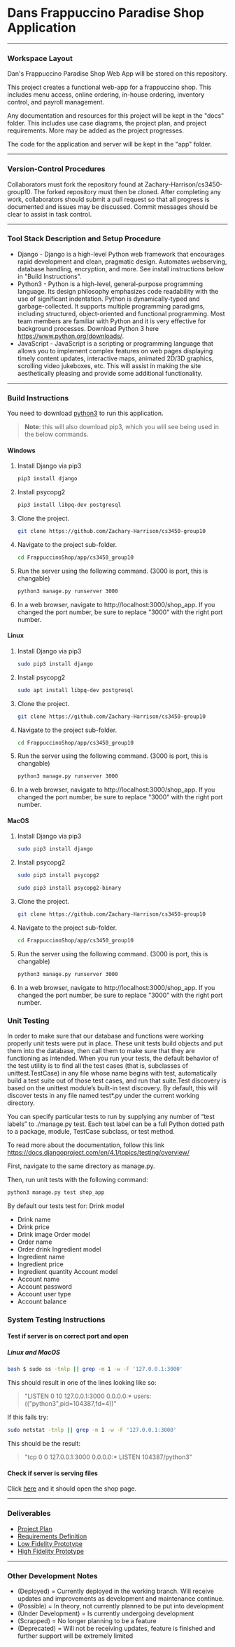 # Dans Frappuccino Paradise Shop Application

---

### Workspace Layout

Dan's Frappuccino Paradise Shop Web App will be stored on this repository.

This project creates a functional web-app for a frappuccino shop.  This includes
menu access, online ordering, in-house ordering, inventory control,
and payroll management.

Any documentation and resources for this project will be kept in the "docs" folder.
This includes use case diagrams, the project plan, and project requirements.  More may 
be added as the project progresses.

The code for the application and server will be kept in the "app" folder.

---

### Version-Control Procedures

Collaborators must fork the repository found at Zachary-Harrison/cs3450-group10.
The forked repository must then be cloned.  After completing any work, collaborators
should submit a pull request so that all progress is documented and issues may be discussed.
Commit messages should be clear to assist in task control.

---

### Tool Stack Description and Setup Procedure

- Django - Django is a high-level Python web framework that encourages rapid development and clean, pragmatic design. Automates webserving, database handling, encryption, and more. See install instructions below in "Build Instructions".
- Python3 - Python is a high-level, general-purpose programming language. Its design philosophy emphasizes code readability with the use of significant indentation. Python is dynamically-typed and garbage-collected. It supports multiple programming paradigms, including structured, object-oriented and functional programming. Most team members are familiar with Python and it is very effective for background processes. Download Python 3 here https://www.python.org/downloads/.
- JavaScript - JavaScript is a scripting or programming language that allows you to implement complex features on web pages displaying timely content updates, interactive maps, animated 2D/3D graphics, scrolling video jukeboxes, etc. This will assist in making the site aesthetically pleasing and provide
some additional functionality.

---

### Build Instructions

You need to download [python3](https://www.python.org/downloads/https://www.python.org/downloads/) to run this application. 
> **Note**: this will also download pip3, which you will see being used in the below commands.

#### Windows

1. Install Django via pip3
   ```bash
   pip3 install django
   ```
2. Install psycopg2
   ```bash
   pip3 install libpq-dev postgresql
   ```
3. Clone the project.
   ```bash
   git clone https://github.com/Zachary-Harrison/cs3450-group10
   ```
4. Navigate to the project sub-folder.
   ```bash
   cd FrappuccinoShop/app/cs3450_group10
   ```
5. Run the server using the following command. (3000 is port, this is changable)
   ```bash
   python3 manage.py runserver 3000
   ```
6. In a web browser, navigate to http://localhost:3000/shop_app. If you changed the port number, be sure to replace "3000" with the right port number.

#### Linux

1. Install Django via pip3
   ```bash
   sudo pip3 install django
   ```
2. Install psycopg2
   ```bash
   sudo apt install libpq-dev postgresql
   ```
3. Clone the project.
   ```bash
   git clone https://github.com/Zachary-Harrison/cs3450-group10
   ```
4. Navigate to the project sub-folder.
   ```bash
   cd FrappuccinoShop/app/cs3450_group10
   ```
5. Run the server using the following command. (3000 is port, this is changable)
   ```bash
   python3 manage.py runserver 3000
   ```
6. In a web browser, navigate to http://localhost:3000/shop_app. If you changed the port number, be sure to replace "3000" with the right port number.


#### MacOS

1. Install Django via pip3
   ```bash
   sudo pip3 install django
   ```
2. Install psycopg2
   ```bash
   sudo pip3 install psycopg2
   ```
   ```bash
   sudo pip3 install psycopg2-binary
   ```
3. Clone the project.
   ```bash
   git clone https://github.com/Zachary-Harrison/cs3450-group10
   ```
4. Navigate to the project sub-folder.
   ```bash
   cd FrappuccinoShop/app/cs3450_group10
   ```
5. Run the server using the following command. (3000 is port, this is changable)
   ```bash
   python3 manage.py runserver 3000
   ```
6. In a web browser, navigate to http://localhost:3000/shop_app. If you changed the port number, be sure to replace "3000" with the right port number.


### Unit Testing 

In order to make sure that our database and functions were working properly unit tests were put in place. These unit tests build objects and put them into the database, then call them to make sure that they are functioning as intended. When you run your tests, the default behavior of the test utility is to find all the test cases (that is, subclasses of unittest.TestCase) in any file whose name begins with test, automatically build a test suite out of those test cases, and run that suite.Test discovery is based on the unittest module’s built-in test discovery. By default, this will discover tests in any file named test*.py under the current working directory.

You can specify particular tests to run by supplying any number of “test labels” to ./manage.py test. Each test label can be a full Python dotted path to a package, module, TestCase subclass, or test method.

To read more about the documentation, follow this link https://docs.djangoproject.com/en/4.1/topics/testing/overview/

First, navigate to the same directory as manage.py.

Then, run unit tests with the following command:
```bash
python3 manage.py test shop_app
```

By default our tests test for:
Drink model
- Drink name
- Drink price
- Drink image
Order model
- Order name
- Order drink
Ingredient model
- Ingredient name
- Ingredient price
- Ingredient quantity
Account model
- Account name
- Account password
- Account user type
- Account balance

### System Testing Instructions


#### Test if server is on correct port and open

##### Linux and MacOS
        
```bash
bash $ sudo ss -tnlp || grep -m 1 -w -F '127.0.0.1:3000'
```

This should result in one of the lines looking like so:

> "LISTEN              0                   10                                    127.0.0.1:3000                                   0.0.0.0:*                  users:(("python3",pid=104387,fd=4))"

If this fails try:

```bash
sudo netstat -tnlp || grep -m 1 -w -F '127.0.0.1:3000'
```

This should be the result:

> "tcp        0      0 127.0.0.1:3000          0.0.0.0:*               LISTEN      104387/python3"

#### Check if server is serving files

Click [here](http://127.0.0.1:3000/shop_app/) and it should open the shop page.

---

### Deliverables

- [Project Plan](docs/ProjectPlan.md)
- [Requirements Definition](docs/RequirementsDefinition.md)
- [Low Fidelity Prototype](docs/LowFidelityProtoInstructions.md)
- [High Fidelity Prototype](docs/HighFidelityProtoInstructions.md)


---

### Other Development Notes

- (Deployed) = Currently deployed in the working branch. Will receive updates and improvements as development and maintenance continue.
- (Possible) = In theory, not currently planned to be put into development
- (Under Development) = Is currently undergoing development
- (Scrapped) = No longer planning to be a feature
- (Deprecated) = Will not be receiving updates, feature is finished and further support will be extremely limited

